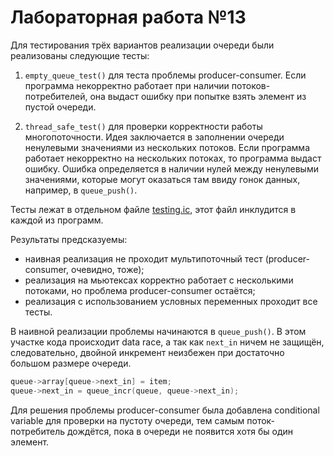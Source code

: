 # Лабораторная работа №13

Для тестирования трёх вариантов реализации очереди были реализованы следующие тесты:

1. `empty_queue_test()` для теста проблемы producer-consumer. Если программа некорректно
работает при наличии потоков-потребителей, она выдаст ошибку при попытке взять элемент из
пустой очереди.

2. `thread_safe_test()` для проверки корректности работы многопоточности. Идея заключается
в заполнении очереди ненулевыми значениями из нескольких потоков. Если программа работает некорректно на нескольких
потоках, то программа выдаст ошибку. Ошибка определяется в наличии нулей между ненулевыми значениями,
которые могут оказаться там ввиду гонок данных, например, в `queue_push()`.

Тесты лежат в отдельном файле [testing.ic](./testing.ic), этот файл инклудится в каждой из программ.

Результаты предсказуемы: 

- наивная реализация не проходит мультипоточный тест (producer-consumer, 
очевидно, тоже);
- реализация на мьютексах корректно работает с несколькими потоками, но проблема producer-consumer
остаётся;
- реализация с использованием условных переменных проходит все тесты.

В наивной реализации проблемы начинаются в `queue_push()`. 
В этом участке кода происходит data race, а так как `next_in` ничем не защищён, следовательно, 
двойной инкремент неизбежен при достаточно большом размере очереди.
```c
queue->array[queue->next_in] = item;
queue->next_in = queue_incr(queue, queue->next_in);
``` 

Для решения проблемы producer-consumer была добавлена conditional variable для 
проверки на пустоту очереди, тем самым поток-потребитель дождётся, пока в очереди
не появится хотя бы один элемент.
